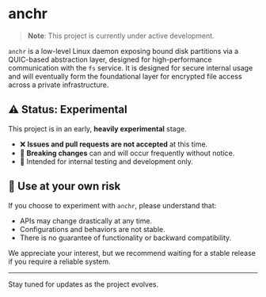 # anchr

> **Note**: This project is currently under active development.

`anchr` is a low-level Linux daemon exposing bound disk partitions via a QUIC-based abstraction layer, designed for high-performance communication with the `fs` service. It is designed for secure internal usage and will eventually form the foundational layer for encrypted file access across a private infrastructure.

## ⚠️ Status: Experimental

This project is in an early, **heavily experimental** stage.

- ❌ **Issues and pull requests are not accepted** at this time.  
- 🔧 **Breaking changes** can and will occur frequently without notice.  
- 🧪 Intended for internal testing and development only.

## 🚧 Use at your own risk

If you choose to experiment with `anchr`, please understand that:

- APIs may change drastically at any time.
- Configurations and behaviors are not stable.
- There is no guarantee of functionality or backward compatibility.

We appreciate your interest, but we recommend waiting for a stable release if you require a reliable system.

---
Stay tuned for updates as the project evolves.
